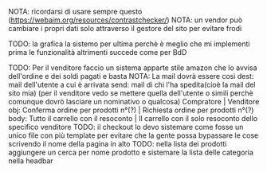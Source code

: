 NOTA: 
   ricordarsi di usare sempre questo (https://webaim.org/resources/contrastchecker/)
NOTA: 
   un vendor può cambiare i propri dati solo attraverso il gestore del sito per evitare frodi
   
TODO: 
   la grafica la sistemo per ultima perchè è meglio che mi implementi prima le funzionalità
   altrimenti succede come per BdD

TODO:
   Per il venditore faccio un sistema apparte stile amazon che lo avvisa dell'ordine e dei soldi pagati e basta
NOTA:
   La mail dovrà essere così
   dest: mail dell'utente a cui è arrivata
   send: mail di chi l'ha spedita(cioè la mail del sito mia) (per il venditore vedo se mettere quella dell'utente o simili perchè comunque dovrò lasciare un nominativo o qualcosa)
         Compratore                         |   Venditore
   obj:  Conferma ordine per prodotti n°(?) |   Richiesta ordine per prodotti n°(?)
   body: Tutto il carrello con il resoconto |   Il carrello con il solo resoconto dello specifico venditore
TODO:
   il checkout lo devo sistemare come fosse un unico file con più template per evitare che la gente possa bypassare le cose scrivendo il nome della pagina in alto
TODO:
   nella lista dei prodotti aggiungere un cerca per nome prodotto
   e sistemare la lista delle categoria nella headbar


